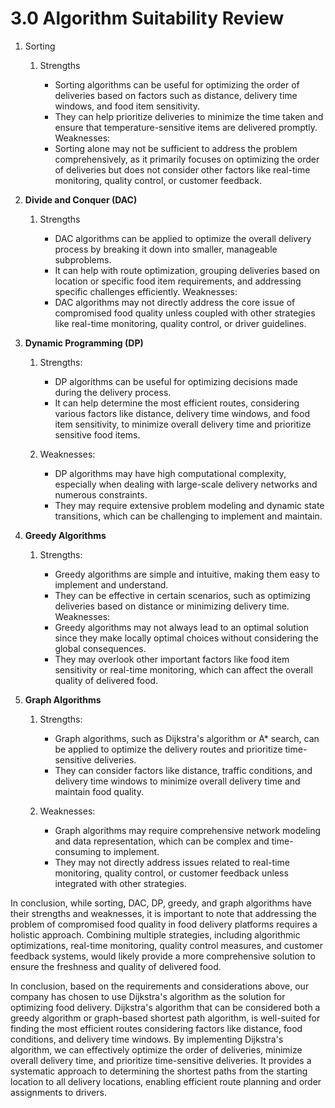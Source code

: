 # 3.0 Algorithm Suitability Review

1. Sorting
   1.  Strengths

       * Sorting algorithms can be useful for optimizing the order of deliveries based on factors such as distance, delivery time windows, and food item sensitivity.
       * They can help prioritize deliveries to minimize the time taken and ensure that temperature-sensitive items are delivered promptly. Weaknesses:
       * Sorting alone may not be sufficient to address the problem comprehensively, as it primarily focuses on optimizing the order of deliveries but does not consider other factors like real-time monitoring, quality control, or customer feedback.


2. **Divide and Conquer (DAC)**
   1.  Strengths

       * DAC algorithms can be applied to optimize the overall delivery process by breaking it down into smaller, manageable subproblems.
       * It can help with route optimization, grouping deliveries based on location or specific food item requirements, and addressing specific challenges efficiently. Weaknesses:
       * DAC algorithms may not directly address the core issue of compromised food quality unless coupled with other strategies like real-time monitoring, quality control, or driver guidelines.


3. **Dynamic Programming (DP)**
   1. Strengths:
      * DP algorithms can be useful for optimizing decisions made during the delivery process.
      * It can help determine the most efficient routes, considering various factors like distance, delivery time windows, and food item sensitivity, to minimize overall delivery time and prioritize sensitive food items.
   2.  Weaknesses:

       * DP algorithms may have high computational complexity, especially when dealing with large-scale delivery networks and numerous constraints.
       * They may require extensive problem modeling and dynamic state transitions, which can be challenging to implement and maintain.


4. **Greedy Algorithms**
   1.  Strengths:

       * Greedy algorithms are simple and intuitive, making them easy to implement and understand.
       * They can be effective in certain scenarios, such as optimizing deliveries based on distance or minimizing delivery time. Weaknesses:
       * Greedy algorithms may not always lead to an optimal solution since they make locally optimal choices without considering the global consequences.
       * They may overlook other important factors like food item sensitivity or real-time monitoring, which can affect the overall quality of delivered food.


5. **Graph Algorithms**
   1. Strengths:
      * Graph algorithms, such as Dijkstra's algorithm or A\* search, can be applied to optimize the delivery routes and prioritize time-sensitive deliveries.
      * They can consider factors like distance, traffic conditions, and delivery time windows to minimize overall delivery time and maintain food quality.
   2.  Weaknesses:

       * Graph algorithms may require comprehensive network modeling and data representation, which can be complex and time-consuming to implement.
       * They may not directly address issues related to real-time monitoring, quality control, or customer feedback unless integrated with other strategies.



In conclusion, while sorting, DAC, DP, greedy, and graph algorithms have their strengths and weaknesses, it is important to note that addressing the problem of compromised food quality in food delivery platforms requires a holistic approach. Combining multiple strategies, including algorithmic optimizations, real-time monitoring, quality control measures, and customer feedback systems, would likely provide a more comprehensive solution to ensure the freshness and quality of delivered food.

In conclusion, based on the requirements and considerations above, our company has chosen to use Dijkstra's algorithm as the solution for optimizing food delivery. Dijkstra's algorithm that can be considered both a greedy algorithm or graph-based shortest path algorithm, is well-suited for finding the most efficient routes considering factors like distance, food conditions, and delivery time windows. By implementing Dijkstra's algorithm, we can effectively optimize the order of deliveries, minimize overall delivery time, and prioritize time-sensitive deliveries. It provides a systematic approach to determining the shortest paths from the starting location to all delivery locations, enabling efficient route planning and order assignments to drivers.

